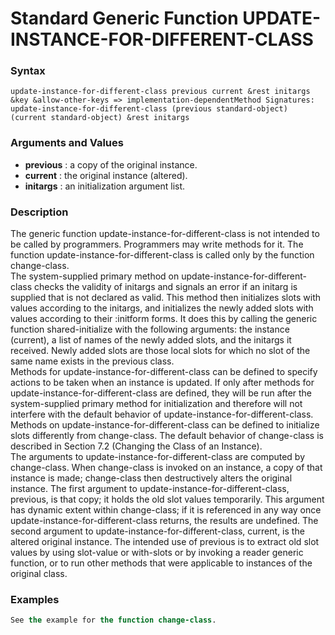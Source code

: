 <!-- Generated on 05/10/2020 by https://github.com/anto2oo/clhs-evolved -->

# Standard Generic Function UPDATE-INSTANCE-FOR-DIFFERENT-CLASS

### Syntax
`update-instance-for-different-class previous current &rest initargs &key &allow-other-keys => implementation-dependentMethod Signatures:`  
`update-instance-for-different-class (previous standard-object) (current standard-object) &rest initargs`  


### Arguments and Values
- **previous** : a copy of the original instance.   
- **current** : the original instance (altered).   
- **initargs** : an initialization argument list.   


### Description
The generic function update-instance-for-different-class is not intended to be called by programmers. Programmers may write methods for it. The function update-instance-for-different-class is called only by the function change-class.  
The system-supplied primary method on update-instance-for-different-class checks the validity of initargs and signals an error if an initarg is supplied that is not declared as valid. This method then initializes slots with values according to the initargs, and initializes the newly added slots with values according to their :initform forms. It does this by calling the generic function shared-initialize with the following arguments: the instance (current), a list of names of the newly added slots, and the initargs it received. Newly added slots are those local slots for which no slot of the same name exists in the previous class.  
Methods for update-instance-for-different-class can be defined to specify actions to be taken when an instance is updated. If only after methods for update-instance-for-different-class are defined, they will be run after the system-supplied primary method for initialization and therefore will not interfere with the default behavior of update-instance-for-different-class.  
Methods on update-instance-for-different-class can be defined to initialize slots differently from change-class. The default behavior of change-class is described in Section 7.2 (Changing the Class of an Instance).  
The arguments to update-instance-for-different-class are computed by change-class. When change-class is invoked on an instance, a copy of that instance is made; change-class then destructively alters the original instance. The first argument to update-instance-for-different-class, previous, is that copy; it holds the old slot values temporarily. This argument has dynamic extent within change-class; if it is referenced in any way once update-instance-for-different-class returns, the results are undefined. The second argument to update-instance-for-different-class, current, is the altered original instance. The intended use of previous is to extract old slot values by using slot-value or with-slots or by invoking a reader generic function, or to run other methods that were applicable to instances of the original class.



### Examples
```lisp 
See the example for the function change-class.
```
